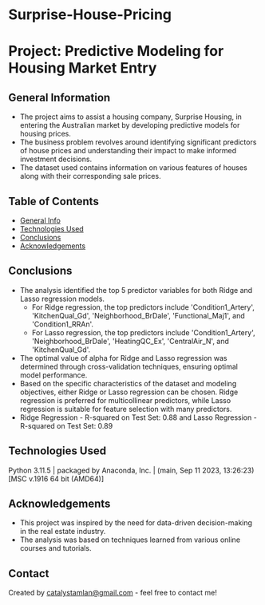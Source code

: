 # Surprise-House-Pricing
# Project: Predictive Modeling for Housing Market Entry

## General Information
- The project aims to assist a housing company, Surprise Housing, in entering the Australian market by developing predictive models for housing prices.
- The business problem revolves around identifying significant predictors of house prices and understanding their impact to make informed investment decisions.
- The dataset used contains information on various features of houses along with their corresponding sale prices.

## Table of Contents
* [General Info](#general-information)
* [Technologies Used](#technologies-used)
* [Conclusions](#conclusions)
* [Acknowledgements](#acknowledgements)

## Conclusions
- The analysis identified the top 5 predictor variables for both Ridge and Lasso regression models.
  - For Ridge regression, the top predictors include 'Condition1_Artery', 'KitchenQual_Gd', 'Neighborhood_BrDale', 'Functional_Maj1', and 'Condition1_RRAn'.
  - For Lasso regression, the top predictors include 'Condition1_Artery', 'Neighborhood_BrDale', 'HeatingQC_Ex', 'CentralAir_N', and 'KitchenQual_Gd'.
- The optimal value of alpha for Ridge and Lasso regression was determined through cross-validation techniques, ensuring optimal model performance.
- Based on the specific characteristics of the dataset and modeling objectives, either Ridge or Lasso regression can be chosen. Ridge regression is preferred for multicollinear predictors, while Lasso regression is suitable for feature selection with many predictors.
- Ridge Regression - R-squared on Test Set: 0.88 and Lasso Regression - R-squared on Test Set: 0.89

## Technologies Used
Python 3.11.5 | packaged by Anaconda, Inc. | (main, Sep 11 2023, 13:26:23) [MSC v.1916 64 bit (AMD64)]

## Acknowledgements
- This project was inspired by the need for data-driven decision-making in the real estate industry.
- The analysis was based on techniques learned from various online courses and tutorials.

## Contact
Created by catalystamlan@gmail.com - feel free to contact me!
